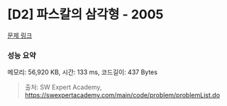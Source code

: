 # [D2] 파스칼의 삼각형 - 2005 

[문제 링크](https://swexpertacademy.com/main/code/problem/problemDetail.do?contestProbId=AV5P0-h6Ak4DFAUq) 

### 성능 요약

메모리: 56,920 KB, 시간: 133 ms, 코드길이: 437 Bytes



> 출처: SW Expert Academy, https://swexpertacademy.com/main/code/problem/problemList.do